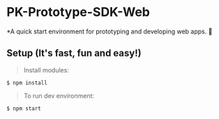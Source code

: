 # PK-Prototype-SDK-Web
 *A quick start environment for prototyping and developing web apps. :pizza:

## Setup (It's fast, fun and easy!)
> Install modules:
```
$ npm install
```
> To run dev environment:
```
$ npm start  
```
